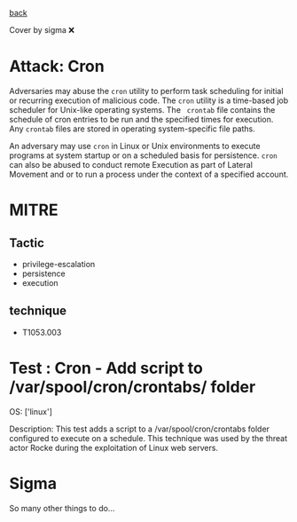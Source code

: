 [back](../index.md)

Cover by sigma :x: 

# Attack: Cron

 Adversaries may abuse the <code>cron</code> utility to perform task scheduling for initial or recurring execution of malicious code. The <code>cron</code> utility is a time-based job scheduler for Unix-like operating systems.  The <code> crontab</code> file contains the schedule of cron entries to be run and the specified times for execution. Any <code>crontab</code> files are stored in operating system-specific file paths.

An adversary may use <code>cron</code> in Linux or Unix environments to execute programs at system startup or on a scheduled basis for persistence. <code>cron</code> can also be abused to conduct remote Execution as part of Lateral Movement and or to run a process under the context of a specified account.

# MITRE
## Tactic
  - privilege-escalation
  - persistence
  - execution

## technique
  - T1053.003

# Test : Cron - Add script to /var/spool/cron/crontabs/ folder

OS: ['linux']

Description: This test adds a script to a /var/spool/cron/crontabs folder configured to execute on a schedule. This technique was used by the threat actor Rocke during the exploitation of Linux web servers.


# Sigma

 So many other things to do...
